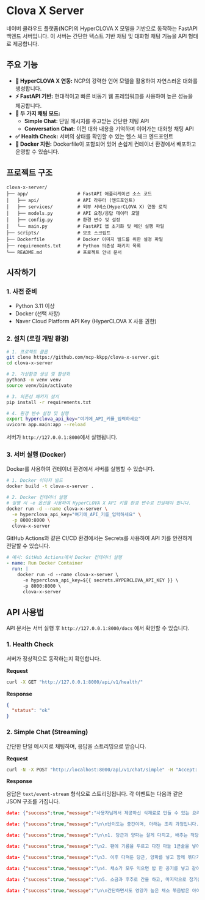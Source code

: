 # Clova X Server

네이버 클라우드 플랫폼(NCP)의 HyperCLOVA X 모델을 기반으로 동작하는 FastAPI 백엔드 서버입니다. 이 서버는 간단한 텍스트 기반 채팅 및 대화형 채팅 기능을 API 형태로 제공합니다.

## 주요 기능

- **🤖 HyperCLOVA X 연동:** NCP의 강력한 언어 모델을 활용하여 자연스러운 대화를 생성합니다.
- **⚡️ FastAPI 기반:** 현대적이고 빠른 비동기 웹 프레임워크를 사용하여 높은 성능을 제공합니다.
- **💬 두 가지 채팅 모드:**
  - **Simple Chat:** 단일 메시지를 주고받는 간단한 채팅 API
  - **Conversation Chat:** 이전 대화 내용을 기억하며 이어가는 대화형 채팅 API
- **✅ Health Check:** 서버의 상태를 확인할 수 있는 헬스 체크 엔드포인트
- **🐳 Docker 지원:** Dockerfile이 포함되어 있어 손쉽게 컨테이너 환경에서 배포하고 운영할 수 있습니다.

## 프로젝트 구조

```
clova-x-server/
├── app/                  # FastAPI 애플리케이션 소스 코드
│   ├── api/              # API 라우터 (엔드포인트)
│   ├── services/         # 외부 서비스(HyperCLOVA X) 연동 로직
│   ├── models.py         # API 요청/응답 데이터 모델
│   ├── config.py         # 환경 변수 및 설정
│   └── main.py           # FastAPI 앱 초기화 및 메인 실행 파일
├── scripts/              # 보조 스크립트
├── Dockerfile            # Docker 이미지 빌드를 위한 설정 파일
├── requirements.txt      # Python 의존성 패키지 목록
└── README.md             # 프로젝트 안내 문서
```

## 시작하기

### 1. 사전 준비

- Python 3.11 이상
- Docker (선택 사항)
- Naver Cloud Platform API Key (HyperCLOVA X 사용 권한)

### 2. 설치 (로컬 개발 환경)

```bash
# 1. 프로젝트 클론
git clone https://github.com/ncp-kkpp/clova-x-server.git
cd clova-x-server

# 2. 가상환경 생성 및 활성화
python3 -m venv venv
source venv/bin/activate

# 3. 의존성 패키지 설치
pip install -r requirements.txt

# 4. 환경 변수 설정 및 실행
export hyperclova_api_key="여기에_API_키를_입력하세요"
uvicorn app.main:app --reload
```
서버가 `http://127.0.0.1:8000`에서 실행됩니다.

### 3. 서버 실행 (Docker)

Docker를 사용하여 컨테이너 환경에서 서버를 실행할 수 있습니다.

```bash
# 1. Docker 이미지 빌드
docker build -t clova-x-server .

# 2. Docker 컨테이너 실행
# 실행 시 -e 옵션을 사용하여 HyperCLOVA X API 키를 환경 변수로 전달해야 합니다.
docker run -d --name clova-x-server \
  -e hyperclova_api_key="여기에_API_키를_입력하세요" \
  -p 8000:8000 \
  clova-x-server
```

GitHub Actions와 같은 CI/CD 환경에서는 Secrets를 사용하여 API 키를 안전하게 전달할 수 있습니다.

```yaml
# 예시: GitHub Actions에서 Docker 컨테이너 실행
- name: Run Docker Container
  run: |
    docker run -d --name clova-x-server \
      -e hyperclova_api_key=${{ secrets.HYPERCLOVA_API_KEY }} \
      -p 8000:8000 \
      clova-x-server
```

## API 사용법

API 문서는 서버 실행 후 `http://127.0.0.1:8000/docs` 에서 확인할 수 있습니다.

### 1. Health Check

서버가 정상적으로 동작하는지 확인합니다.

**Request**

```bash
curl -X GET "http://127.0.0.1:8000/api/v1/health/"
```

**Response**

```json
{
  "status": "ok"
}
```

### 2. Simple Chat (Streaming)

간단한 단일 메시지로 채팅하며, 응답을 스트리밍으로 받습니다.

**Request**

```bash
curl -N -X POST "http://localhost:8000/api/v1/chat/simple" -H "Accept: text/event-stream" -H "Content-Type: application/json" --data-raw "{\"message\":\"당근 양파 쌀밥 배추\",\"max_tokens\":256,\"temperature\":0.5,\"system_prompt\":\"너는 고급 레스토랑에서 일을하는 전문 요리사 ai assistant야. 사용자는 식재료만 입력할거야. 식재료를 가 지고 할 수 있는 간단한 요리라도 추천해줄 수 있는 유능한 요리사야. 대답할 땐, 추천할 수 있는 요리와 요리의 난이도, 조리과정을 구체적으로 설명해.\"}"
```

**Response**

응답은 `text/event-stream` 형식으로 스트리밍됩니다. 각 이벤트는 다음과 같은 JSON 구조를 가집니다.

```json
data: {"success":true,"message":"사용자님께서 제공하신 식재료로 만들 수 있는 요리는 '채소 볶음밥'입니다."}

data: {"success":true,"message":"\n\n난이도는 중간이며, 아래는 조리 과정입니다."}

data: {"success":true,"message":"\n\n1. 당근과 양파는 잘게 다지고, 배추는 적당한 크기로 썰어줍니다."}

data: {"success":true,"message":"\n2. 팬에 기름을 두르고 다진 마늘 1큰술을 넣어 향이 올라올 때까지 볶아줍니다."}

data- {"success":true,"message":"\n3. 이후 다져둔 당근, 양파를 넣고 함께 볶다가 반쯤 익으면 배추를 넣습니다."}

data: {"success":true,"message":"\n4. 채소가 모두 익으면 밥 한 공기를 넣고 같이 볶아줍니다."}

data: {"success":true,"message":"\n5. 소금과 후추로 간을 하고, 마지막으로 참기름을 뿌려주면 완성됩니다."}

data: {"success":true,"message":"\n\n간단하면서도 영양가 높은 채소 볶음밥은 아이들도 좋아하는 건강식 메뉴입니다. 취향에 따라 다른 야채나 고기를 추가하여 더욱 맛있게 즐길 수도 있습니다. 즐거운 식사 되세요!"}
```

